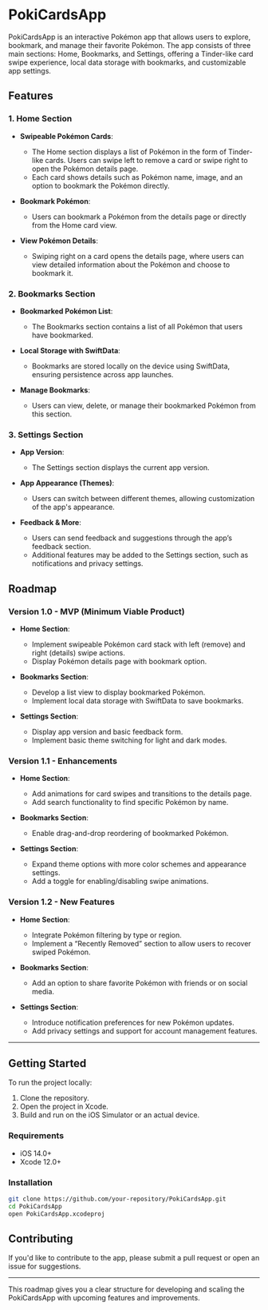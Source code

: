 # PokiCardsApp

PokiCardsApp is an interactive Pokémon app that allows users to explore, bookmark, and manage their favorite Pokémon. The app consists of three main sections: Home, Bookmarks, and Settings, offering a Tinder-like card swipe experience, local data storage with bookmarks, and customizable app settings.

## Features

### 1. **Home Section**
- **Swipeable Pokémon Cards**: 
  - The Home section displays a list of Pokémon in the form of Tinder-like cards. Users can swipe left to remove a card or swipe right to open the Pokémon details page.
  - Each card shows details such as Pokémon name, image, and an option to bookmark the Pokémon directly.
  
- **Bookmark Pokémon**: 
  - Users can bookmark a Pokémon from the details page or directly from the Home card view.
  
- **View Pokémon Details**: 
  - Swiping right on a card opens the details page, where users can view detailed information about the Pokémon and choose to bookmark it.

### 2. **Bookmarks Section**
- **Bookmarked Pokémon List**: 
  - The Bookmarks section contains a list of all Pokémon that users have bookmarked.
  
- **Local Storage with SwiftData**: 
  - Bookmarks are stored locally on the device using SwiftData, ensuring persistence across app launches.
  
- **Manage Bookmarks**: 
  - Users can view, delete, or manage their bookmarked Pokémon from this section.

### 3. **Settings Section**
- **App Version**: 
  - The Settings section displays the current app version.
  
- **App Appearance (Themes)**: 
  - Users can switch between different themes, allowing customization of the app's appearance.
  
- **Feedback & More**: 
  - Users can send feedback and suggestions through the app’s feedback section.
  - Additional features may be added to the Settings section, such as notifications and privacy settings.

## Roadmap

### Version 1.0 - MVP (Minimum Viable Product)
- **Home Section**:
  - Implement swipeable Pokémon card stack with left (remove) and right (details) swipe actions.
  - Display Pokémon details page with bookmark option.
  
- **Bookmarks Section**:
  - Develop a list view to display bookmarked Pokémon.
  - Implement local data storage with SwiftData to save bookmarks.
  
- **Settings Section**:
  - Display app version and basic feedback form.
  - Implement basic theme switching for light and dark modes.

### Version 1.1 - Enhancements
- **Home Section**:
  - Add animations for card swipes and transitions to the details page.
  - Add search functionality to find specific Pokémon by name.
  
- **Bookmarks Section**:
  - Enable drag-and-drop reordering of bookmarked Pokémon.
  
- **Settings Section**:
  - Expand theme options with more color schemes and appearance settings.
  - Add a toggle for enabling/disabling swipe animations.

### Version 1.2 - New Features
- **Home Section**:
  - Integrate Pokémon filtering by type or region.
  - Implement a “Recently Removed” section to allow users to recover swiped Pokémon.
  
- **Bookmarks Section**:
  - Add an option to share favorite Pokémon with friends or on social media.

- **Settings Section**:
  - Introduce notification preferences for new Pokémon updates.
  - Add privacy settings and support for account management features.

---

## Getting Started

To run the project locally:

1. Clone the repository.
2. Open the project in Xcode.
3. Build and run on the iOS Simulator or an actual device.

### Requirements
- iOS 14.0+
- Xcode 12.0+
  
### Installation

```bash
git clone https://github.com/your-repository/PokiCardsApp.git
cd PokiCardsApp
open PokiCardsApp.xcodeproj
```

## Contributing

If you'd like to contribute to the app, please submit a pull request or open an issue for suggestions.

---

This roadmap gives you a clear structure for developing and scaling the PokiCardsApp with upcoming features and improvements.
